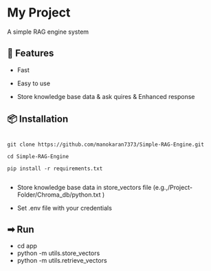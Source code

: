 # My Project

A simple RAG engine system

## 🚀 Features

- Fast 

- Easy to use

- Store knowledge base data & ask quires & Enhanced response 


## 📦 Installation
``` base

git clone https://github.com/manokaran7373/Simple-RAG-Engine.git

cd Simple-RAG-Engine

pip install -r requirements.txt


```
- Store knowledge base data in store_vectors file (e.g.,/Project-Folder/Chroma_db/python.txt )

- Set .env file with your credentials

## ➡ Run
- cd app
- python -m utils.store_vectors
- python -m utils.retrieve_vectors






